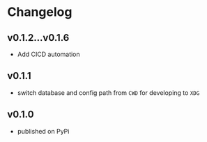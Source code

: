 # Changelog

## v0.1.2...v0.1.6
- Add CICD automation

## v0.1.1
- switch database and config path from `CWD` for developing to `XDG`

## v0.1.0
- published on PyPi
